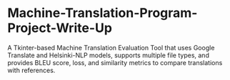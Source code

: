 # Machine-Translation-Program-Project-Write-Up
A Tkinter-based Machine Translation Evaluation Tool that uses Google Translate and Helsinki-NLP models, supports multiple file types, and provides BLEU score, loss, and similarity metrics to compare translations with references.
